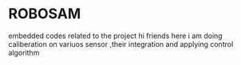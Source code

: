 # ROBOSAM
embedded codes related to the project
hi friends
here i am doing caliberation on variuos sensor ,their integration and applying control algorithm 
